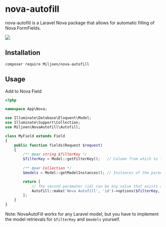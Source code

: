 # nova-autofill
nova-autofill is a Laravel Nova package that allows for automatic filling of Nova FormFields.

![](https://media.giphy.com/media/KxWdeLiOc5YXmw7KlU/giphy.gif)

## Installation

```
composer require Miljoen/nova-autofill
```

## Usage

Add to Nova Field

```php
<?php

namespace App\Nova;

use Illuminate\Database\Eloquent\Model;
use Illuminate\Support\Collection;
use Miljoen\NovaAutofill\Autofill;

class MyField extends Field
{
    public function fields(Request $request)
    {
        /** @var string $filterKey */
        $filterKey = Model::getFilterKey();   // Column from which to filter the selected model, e.g. "email"
        
        /** @var Collection */
        $models = Model::getModelInstances(); // Instances of the parent model to autofill (These can be mocked)

        return [
            // The second parameter (id) can be any value that exists as a column on the model.
            Autofill::make('Nova Autofill', 'id')->options($filterKey, $models),
        ];
    }
}
```

Note: NovaAutoFill works for any Laravel model, but you have to implement the model retrievals for `$filterKey` and `$models` yourself.
